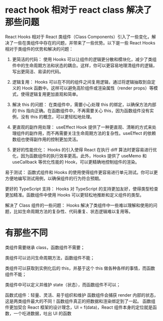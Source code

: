# react  hook 相对于 react class 解决了那些问题

React Hooks 相对于 React 类组件（Class Components）引入了一些变化，解决了一些在类组件中存在的问题，并带来了一些优势。以下是一些 React Hooks 相对于类组件的优势和解决的问题：

1. 更简洁的代码：
使用 Hooks 可以让组件的逻辑更分散和模块化，减少了类组件中的生命周期方法和状态的耦合。这样，你可以更容易地理清组件的逻辑，写出更简洁、易读的代码。

2. 逻辑复用：
Hooks 可以在不同的组件之间复用逻辑，通过将逻辑抽取到自定义的 Hook 函数中。这样可以避免高阶组件或渲染属性（render props）等模式，使得逻辑复用更加直观和简单。

3. 解决 this 的问题：
在类组件中，需要小心处理 this 的绑定，以确保方法内部的 this 指向正确。在函数组件中，不再需要关心 this，因为函数组件没有实例，没有 this 的概念，可以更轻松地处理。

4. 更直观的副作用处理：
useEffect Hook 提供了一种更直观、清晰的方式来处理组件的副作用，而不再需要关注生命周期方法的复杂性。useEffect 的依赖数组也使得副作用的控制更加灵活。

5. 更好的性能优化：
Hooks 的引入使得 React 在执行 diff 算法时更容易进行优化，因为函数组件的执行效率更高。此外，Hooks 提供了 useMemo 和 useCallback 等优化性能的 Hook，可以更精确地控制组件的渲染。

易于测试：
函数式组件和 Hooks 的使用使得组件更容易进行单元测试。你可以更方便地编写测试用例，以确保组件的行为符合预期。

更好的 TypeScript 支持：
Hooks 对 TypeScript 的支持更加友好，使得类型检查更加精准。函数组件中使用 Hooks 可以更轻松地推断和定义组件的类型。

解决了 Class 组件的一些问题：
Hooks 解决了类组件中一些难以理解和使用的问题，比如生命周期方法的复杂性、代码重复、状态逻辑难以复用等。

# 有那些不同
类组件需要继承 class，函数组件不需要；

类组件可以访问生命周期方法，函数组件不能；

类组件可以获取到实例化后的 this，并基于这个 this 做各种各样的事情，而函数组件不能；

类组件中可以定义并维护 state（状态），而函数组件不可以；

函数式组件：轻量、灵活、易于组织和维护
函数组件会捕获 render 内部的状态，这是两类组件最大的不同！函数组件真正的把数据和渲染绑定到了一起。
函数组件更加契合 React 框架的设计理念，UI = f(data)，React 组件本身的定位就是函数，一个吃进数据，吐出 UI 的函数